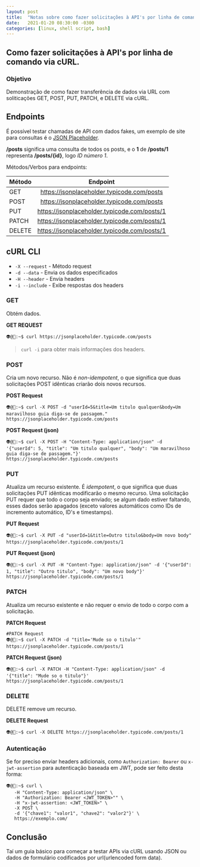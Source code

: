 ```yaml
---
layout: post
title:  "Notas sobre como fazer solicitações à API's por linha de comando via cURL"
date:   2021-01-20 08:30:00 -0300
categories: [linux, shell script, bash]
---
```


## Como fazer solicitações à API's por linha de comando via cURL.

### Objetivo
Demonstração de como fazer transferência de dados via URL com soliticações GET, POST, PUT, PATCH, e DELETE via cURL.

## Endpoints
É possível testar chamadas de API com dados fakes, um exemplo de site para consultas é o [JSON Placeholder](https://jsonplaceholder.typicode.com/).

**/posts** significa uma consulta de todos os posts, e o **1** de **/posts/1** representa **/posts/{id}**, logo *ID número 1*.

Métodos/Verbos para endpoints:

|Método | Endpoint                                       |
|:------|:----------------------------------------------:|
|GET    | <https://jsonplaceholder.typicode.com/posts>   |
|POST   | <https://jsonplaceholder.typicode.com/posts>   |
|PUT    | <https://jsonplaceholder.typicode.com/posts/1> |
|PATCH  | <https://jsonplaceholder.typicode.com/posts/1> |
|DELETE | <https://jsonplaceholder.typicode.com/posts/1> |


## cURL CLI

- `-X --request` - Método request
- `-d --data` - Envia os dados especificados
- `-H --header` - Envia headers
- `-i --include` - Exibe respostas dos headers

### GET
Obtém dados.

**GET REQUEST**
```console
👽@🐧:~$ curl https://jsonplaceholder.typicode.com/posts
```
> `curl -i` para obter mais informações dos headers.

### POST
Cria um novo recurso. Não é *non-idempotent*, o que significa que duas solicitações POST idênticas criarão dois novos recursos. 

**POST Request**
```console
👽@🐧:~$ curl -X POST -d "userId=5&title=Um titulo qualquer&body=Um maravilhoso guia diga-se de passagem." https://jsonplaceholder.typicode.com/posts
```

**POST Request (json)**
```console
👽@🐧:~$ curl -X POST -H "Content-Type: application/json" -d '{"userId": 5, "title": "Um titulo qualquer", "body": "Um maravilhoso guia diga-se de passagem."}' https://jsonplaceholder.typicode.com/posts
```

### PUT
Atualiza um recurso existente. É *idempotent*, o que significa que duas solicitações PUT idênticas modificarão o mesmo recurso. 
Uma solicitação PUT requer que todo o corpo seja enviado; se algum dado estiver faltando, esses dados serão apagados (exceto valores automáticos como IDs de incremento automático, ID's e timestamps). 

**PUT Request**
```console
👽@🐧:~$ curl -X PUT -d "userId=1&title=Outro titulo&body=Um novo body" https://jsonplaceholder.typicode.com/posts/1
```

**PUT Request (json)**
```console
👽@🐧:~$ curl -X PUT -H "Content-Type: application/json" -d '{"userId": 1, "title": "Outro titulo", "body": "Um novo body"}' https://jsonplaceholder.typicode.com/posts/1
```

### PATCH
Atualiza um recurso existente e não requer o envio de todo o corpo com a solicitação. 

**PATCH Request**
```console
#PATCH Request
👽@🐧:~$ curl -X PATCH -d "title='Mude so o titulo'" https://jsonplaceholder.typicode.com/posts/1
```

**PATCH Request (json)**
```console
👽@🐧:~$ curl -X PATCH -H "Content-Type: application/json" -d '{"title": "Mude so o titulo"}' https://jsonplaceholder.typicode.com/posts/1
```

### DELETE
DELETE remove um recurso.

**DELETE Request**
```console
👽@🐧:~$ curl -X DELETE https://jsonplaceholder.typicode.com/posts/1
```

### Autenticação
Se for preciso enviar headers adicionais, como `Authorization: Bearer` ou `x-jwt-assertion` para autenticação baseada em JWT, pode ser feito desta forma:

```console
👽@🐧:~$ curl \
   -H "Content-Type: application/json" \
   -H "Authorization: Bearer <JWT_TOKEN>"" \
   -H "x-jwt-assertion: <JWT_TOKEN>" \
   -X POST \
   -d '{"chave1": "valor1", "chave2": "valor2"}' \
   https://exemplo.com/
```

## Conclusão
Taí um guia básico para começar a testar APIs via cURL usando JSON ou dados de formulário codificados por url(urlencoded form data).
